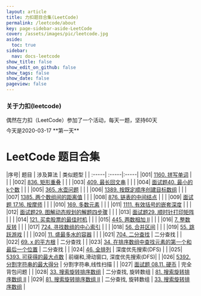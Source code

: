 ```yaml
---
layout: article
title: 力扣题目合集(LeetCode)
permalink: /leetcode/about
key: page-sidebar-aside-LeetCode
cover: /assets/images/pic/leetcode.jpg
aside:
  toc: true
sidebar:
  nav: docs-leetcode
show_title: false
show_edit_on_github: false
show_tags: false
show_date: false
pageview: false
---
```

<style>
  .hero-example p {
    margin: .5rem 0;
  }
  .hero-example--height {
    height: 500px;
  }
  .hero-fill-example {
    background-color: #ccc;
  }
  .hero-fill-example--dark {
    background-color: #123;
  }
  .hero-bg-image-example {
    background-image: url("/docs/assets/images/cover1.jpg");
  }
  .hero-bg-image-example--linear-gradient {
    background-image: linear-gradient(135deg, rgba(255, 69, 0, .5), rgba(255, 197, 0, .2)), url("/docs/assets/images/cover1.jpg");
  }
</style>

<div class="hero hero-example hero--dark hero-bg-image-example my-3">
  <div class="hero__content">
    <h3>关于力扣(leetcode)</h3>
    <p>偶然在力扣（LeetCode）参加了一个活动，每天一题，坚持60天</p>
    <p>今天是2020-03-17 **第一天**</p>
  </div>
</div>

# LeetCode 题目合集

|序号| 题目 | 涉及算法 | 类似题型 |
| :-----| :-----|:-----|
|001| [1160. 拼写单词](/leetcode/2020/0317/001) |    |     |
|002| [836. 矩形重叠](/leetcode/2020/0318/002) |    |     |
|003| [409. 最长回文串](/leetcode/2020/0319/003) |    |     |
|004| [面试题40. 最小的k个数](/leetcode/2020/0320/004) |    |     |
|005| [365. 水壶问题](/leetcode/2020/0321/005) |    |     |
|006| [1389. 按既定顺序创建目标数组](/leetcode/2020/0322/006) |    |     |
|007| [1385. 两个数组间的距离值](/leetcode/2020/0322/007) |    |     |
|008| [876. 链表的中间结点](/leetcode/2020/0323/008) |    |     |
|009| [面试题 17.16. 按摩师](/leetcode/2020/0324/009) |    |     |
|010| [169. 多数元素](/leetcode/2020/0325/010) |    |     |
|011| [1111. 有效括号的嵌套深度](/leetcode/2020/0401/012) |    |     |
|012| [面试题29. 图解动态规划的解题四步骤](/leetcode/2020/0402/013) |    |     |
|013| [面试题29. 顺时针打印矩阵](/leetcode/2020/0411/014) |    |     |
|014| [121. 买卖股票的最佳时机](/leetcode/2020/0412/015) |    |     |
|015| [445. 两数相加 II](/leetcode/2020/0414/016) |    |     |
|016| [7. 整数反转](/leetcode/2020/0415/017) |    |     |
|017| [724. 寻找数组的中心索引](/leetcode/2020/0415/018) |    |     |
|018| [56. 合并区间](/leetcode/2020/0415/018) |    |     |
|019| [55. 跳跃游戏](/leetcode/2020/0417/020) |    |     |
|020| [11. 盛最多水的容器](/leetcode/2020/0418/021) |    |     |
|021| [704. 二分查找](/leetcode/2020/0419/022) | 二分查找   | |
|022| [69. x 的平方根](/leetcode/2020/0423/023) |  二分查找  |  |
|023| [34. 在排序数组中查找元素的第一个和最后一个位置](/leetcode/2020/0423/024) |  二分查找  | |
|024| [46. 全排列](/leetcode/2020/0425/025) | 深度优先搜索(DFS)   |  |
|025| [5393. 可获得的最大点数](/leetcode/2020/0426/025) | 前缀和,滑动窗口, 深度优先搜索(DFS)| |
|026| [5392. 分割字符串的最大得分](/leetcode/2020/0426/026) | 分割字符串,线性扫描 |  |
|027| [面试题 08.11. 硬币](/leetcode/2020/0426/026/03) | 完全背包问题 |  |
|028| [33. 搜索旋转排序数组](/leetcode/2020/0427/027/01) | 二分查找, 旋转数组  | [81. 搜索旋转排序数组 II](/leetcode/2020/0427/027/02) |
|029| [81. 搜索旋转排序数组 II](/leetcode/2020/0427/027/02) | 二分查找, 旋转数组  | [33. 搜索旋转排序数组](/leetcode/2020/0427/027/01) |
